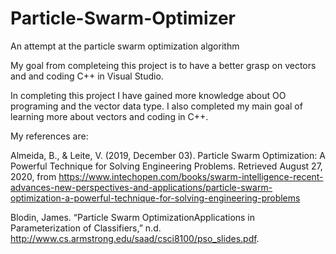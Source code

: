 # Particle-Swarm-Optimizer
An attempt at the particle swarm optimization algorithm

My goal from completeing this project is to have a better grasp on vectors and and coding C++ in Visual Studio.

In completing this project I have gained more knowledge about OO programing and the vector data type. I also completed my main goal of learning more about vectors and coding in C++.

My references are:

Almeida, B., &amp; Leite, V. (2019, December 03). Particle Swarm Optimization: A Powerful Technique for Solving Engineering Problems. Retrieved August 27, 2020, from https://www.intechopen.com/books/swarm-intelligence-recent-advances-new-perspectives-and-applications/particle-swarm-optimization-a-powerful-technique-for-solving-engineering-problems

Blodin, James. “Particle Swarm OptimizationApplications in Parameterization of Classifiers,” n.d. http://www.cs.armstrong.edu/saad/csci8100/pso_slides.pdf. 

